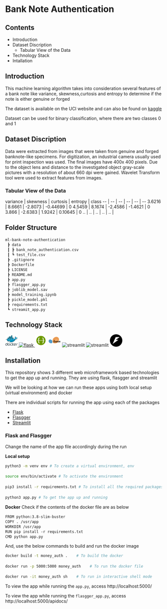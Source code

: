 # Bank Note Authentication


##  Contents
- Introduction
- Dataset Discription
    - Tabular View of the Data
- Technology Stack
- Intallation


## Introduction
This machine learning algorithm takes into consideration several features of a bank note like variance, skewness,curtosis and entropy to determine if the note is either genuine or forged

The dataset is available on the UCI website and can also be found on [kaggle](https://www.kaggle.com/ritesaluja/bank-note-authentication-uci-data) 

Dataset can be used for binary classification, where there are two classes 0 and 1

## Dataset Discription
Data were extracted from images that were taken from genuine and forged banknote-like specimens. For digitization, an industrial camera usually used for print inspection was used. The final images have 400x 400 pixels. Due to the object lens and distance to the investigated object gray-scale pictures with a resolution of about 660 dpi were gained. Wavelet Transform tool were used to extract features from images.

### Tabular View of the Data

variance | skewness | curtosis | entropy | class
-- | -- | -- | -- | -- | --
3.6216 | 8.6661 | -2.8073 | -0.44699 | 0
4.5459 | 8.1674 | -2.4586 | -1.4621 | 0 
3.866 | -2.6383 | 1.9242 | 0.10645 | 0
.. | .. | .. | .. | .. |


## Folder Structure

```text
ml-bank-note-authentication
 ┣ data
 ┃ ┣ bank_note_authentication.csv
 ┃ ┗ test_file.csv
 ┣ .gitignore
 ┣ Dockerfile
 ┣ LICENSE
 ┣ README.md
 ┣ app.py
 ┣ flasgger_app.py
 ┣ joblib_model.sav
 ┣ model_training.ipynb
 ┣ pickle_model.pkl
 ┣ requirements.txt
 ┗ streamit_app.py
```

## Technology Stack
<p>
<a href="https://www.docker.com/">
<img src="https://raw.githubusercontent.com/devicons/devicon/master/icons/docker/docker-original-wordmark.svg" alt="docker" width="40" height="40"/>
</a>
<a href="https://flask.palletsprojects.com/en/1.1.x/">
<img src="https://www.vectorlogo.zone/logos/pocoo_flask/pocoo_flask-icon.svg" alt="flask" width="40" height="40"/>
</a>
<img src="https://raw.githubusercontent.com/vscode-icons/vscode-icons/master/icons/file_type_swagger.svg" alt="swagger" width="40" height="40"/>
<img src="https://raw.githubusercontent.com/github/explore/80688e429a7d4ef2fca1e82350fe8e3517d3494d/topics/scikit-learn/scikit-learn.png" alt="sklearn" width="40" height="40">
<img src="https://raw.githubusercontent.com/simple-icons/simple-icons/master/icons/streamlit.svg" alt="streamlit" width="40" height="40">
<img src="https://www.vectorlogo.zone/logos/heroku/heroku-icon.svg" alt="streamlit" width="40" height="40">
<img src="https://raw.githubusercontent.com/simple-icons/simple-icons/master/icons/fastapi.svg" alt="fastapi" width="40" height="40">
</p>

## Installation
This repository shows 3 different web microframework based technologies to get the app up and running. They are using flask, flasgger and streamlit

We will be looking at how we can run these apps using both local setup (virtual environment) and docker

There are individual scripts for running the app using each of the packages

- [Flask](app.py)
- [Flasgger](flasgger_app.py)
- [Streamlit](streamlit_app.py)


### Flask and Flasgger

Change the name of the app file accordingly during the run

**Local setup**
```bash
python3 -m venv env # To create a virtual environment, env

source env/bin/activate # To activate the environment

pip3 install -r requirements.txt # To install all the required packages

python3 app.py # To get the app up and running
```

**Docker**
Check if the contents of the docker file are as below

```docker
FROM python:3.8-slim-buster
COPY . /usr/app
WORKDIR /usr/app
RUN pip install -r requirements.txt
CMD python app.py
```
And, use the below commands to build and run the docker image

```bash
docker build -t money_auth .    # To build the docker

docker run -p 5000:5000 money_auth    # To run the docker file

docker run -it money_auth sh    # To run in interactive shell mode

```
To view the app while running the `app.py`, access http://localhost:5000/


To view the app while running the `flasgger_app.py`, access http://localhost:5000/apidocs/

<!-- ### Streamlit -->

